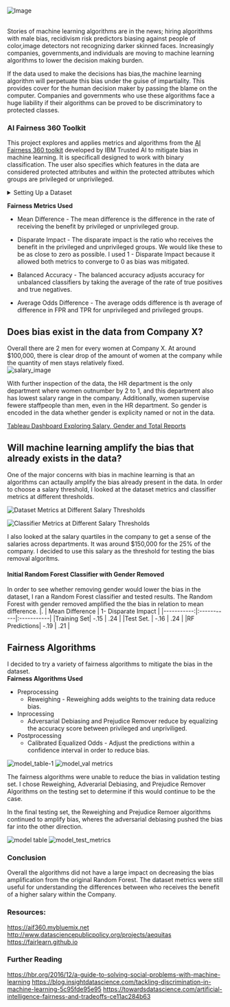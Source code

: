 
![Image](https://github.com/branlindsey/ai_fairness/blob/master/images/Screen%20Shot%202020-06-11%20at%2011.56.24%20AM.png)
<br>

</br>
Stories of machine learning algorithms are in the news; hiring algorithms with male bias, recidivism risk predictors biasing against people of color,image detectors not recognizing darker skinned faces. Increasingly companies, governments,and individuals are moving to machine learning algorithms to lower the decision making burden.   

If the data used to make the decisions has bias,the machine learning algorithm will perpetuate this bias under the guise of impartiality. This provides cover for the human decision maker by passing the blame on the computer. Companies and governments who use these algorithms face a huge liability if their algorithms can be proved to be discriminatory to protected classes. 


### AI Fairness 360 Toolkit 
This project explores and applies metrics and algorithms from the [AI Fairness 360
toolkit](https://aif360.mybluemix.net/#) developed by IBM Trusted AI to mitigate bias in machine learning.  It is specificall designed to work with binary classification.   The user also specifies which features in the data are considered protected attributes and within the protected attributes which groups are privileged or unprivileged.  

<details >
  <summary>
    Setting Up a Dataset
  </summary>
<img src='https://github.com/branlindsey/ai_fairness/blob/master/images/Screen%20Shot%202020-06-09%20at%209.16.12%20PM.png'>
</details>

**Fairness Metrics Used**
- Mean Difference - The mean difference is the difference in the rate of receiving the benefit by privileged or unprivileged group.  
- Disparate Impact - The disparate impact is the ratio who receives the benefit in the privileged and unprivileged groups.  We would like these to be as close to zero as possible.  I used 1 - Disparate Impact because it allowed both metrics to converge to 0 as bias was mitigated.  

- Balanced Accuracy -  The balanced accuracy adjusts accuracy for unbalanced classifiers by taking the average of the rate of true positives and true negatives. 

- Average Odds Difference - The average odds difference is th average of difference in FPR and TPR for unprivileged and privileged groups. 

## Does bias exist in the data from Company X? 
Overall there are 2 men for every women at Company X.   At around \$100,000, there is clear drop of the amount of women at the company while the quantity of men stays relatively fixed.   
![salary_image](https://github.com/branlindsey/ai_fairness/blob/master/images/salaries_edited.png)

With further inspection of the data, the HR department is the only department where women outnumber by 2 to 1, and this department also has lowest salary range in the company.  Additionally, women supervise fewere staffpeople than men, even in the HR department.  So gender is encoded in the data whether gender is explicity named or not in the data.  

[Tableau Dashboard Exploring Salary, Gender and Total Reports](https://public.tableau.com/views/GenderHiddenintheData/Dashboard1?:display_count=y&:origin=viz_share_link)


## Will machine learning amplify the bias that already exists in the data? 
One of the major concerns with bias in machine learning is that an algorithms can actaully amplify the bias already present in the data. 
In order to choose a salary threshold, I looked at the dataset metrics and classifier metrics at different thresholds. 

![Dataset Metrics at Different Salary Thresholds](https://github.com/branlindsey/ai_fairness/blob/master/images/model_metrics.png)

![Classifier Metrics at Different Salary Thresholds](https://github.com/branlindsey/ai_fairness/blob/master/images/salary_thresholds_classifier_metrics.png)

 I also looked at the salary quartiles in the company to get a sense of the salaries across departments. It was around \$150,000 for the 25% of the company.  I decided to use this salary as the threshold for testing the bias removal algoritms.   

#### Initial Random Forest Classifier with Gender Removed 
In order to see whether removing gender would lower the bias in the dataset, I ran a Random Forest classifier and tested results.  The Random Forest with gender removed amplified the the bias in relation to mean difference. 
|.           |  Mean Difference  | 1- Disparate Impact   |
|-----------:|:-----------|:-----------|
|Training Set|    -.15    |   .24    |
|Test Set.   |    -.16   |   .24     |
|RF Predictions|   -.19    |  .21    |



## Fairness Algorithms  
I decided to try a variety of fairness algorithms to mitigate the bias in the dataset.  
**Fairness Algorithms Used** 
- Preprocessing 
  -  Reweighing - Reweighing adds weights to the training data reduce bias.  
- Inprocessing
  - Adversarial Debiasing and Prejudice Remover reduce by equalizing the accuracy score between privileged and unpriviliged. 
- Postprocessing
  - Calibrated Equalized Odds - Adjust the predictions within a confidence interval in order to reduce bias.   

![model_table-1](https://github.com/branlindsey/ai_fairness/blob/master/images/Screen%20Shot%202020-06-11%20at%201.00.15%20PM.png)
![model_val metrics](https://github.com/branlindsey/ai_fairness/blob/master/images/model_150_metrics_v3.png)


The fairness algorithms were unable to reduce the bias in validation testing set.  I chose Reweighing, Adverarial Debiasing, and Prejudice Remover Algorithms on the testing set to  determine if this would continue to be the case. 

In the final testing set, the Reweighing and Prejudice Remoer algorithms continued to amplify bias, wheres the adversarial debiasing pushed the bias far into the other direction.  

![model table](https://github.com/branlindsey/ai_fairness/blob/master/images/Screen%20Shot%202020-06-11%20at%2012.53.02%20PM.png)
![model_test_metrics](https://github.com/branlindsey/ai_fairness/blob/master/images/model_150_metrics_test.png)

### Conclusion 
Overall the algorithms did not have a large impact on decreasing the bias amplification from the original Random Forest. The dataset metrics were still useful for understanding the differences between who receives the benefit of a higher salary within the Company. 


### Resources:
https://aif360.mybluemix.net
http://www.datasciencepublicpolicy.org/projects/aequitas
https://fairlearn.github.io

### Further Reading 
https://hbr.org/2016/12/a-guide-to-solving-social-problems-with-machine-learning
https://blog.insightdatascience.com/tackling-discrimination-in-machine-learning-5c95fde95e95
https://towardsdatascience.com/artificial-intelligence-fairness-and-tradeoffs-ce11ac284b63

